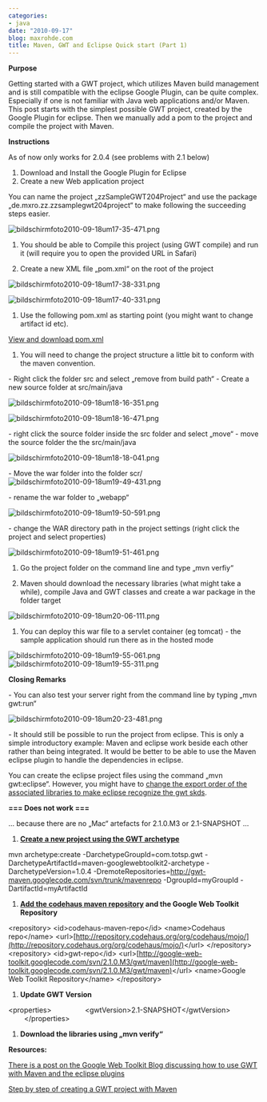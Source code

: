 ```yaml
---
categories:
- java
date: "2010-09-17"
blog: maxrohde.com
title: Maven, GWT and Eclipse Quick start (Part 1)
---
```


**Purpose**

Getting started with a GWT project, which utilizes Maven build management and is still compatible with the eclipse Google Plugin, can be quite complex. Especially if one is not familiar with Java web applications and/or Maven. This post starts with the simplest possible GWT project, created by the Google Plugin for eclipse. Then we manually add a pom to the project and compile the project with Maven.

**Instructions**

As of now only works for 2.0.4 (see problems with 2.1 below)

1. Download and Install the Google Plugin for Eclipse
2. Create a new Web application project

You can name the project „zzSampleGWT204Project“ and use the package „de.mxro.zz.zzsamplegwt204project“ to make following the succeeding steps easier.

![bildschirmfoto2010-09-18um17-35-471.png](images/bildschirmfoto2010-09-18um17-35-471.png)

1. You should be able to Compile this project (using GWT compile) and run it (will require you to open the provided URL in Safari)

1. Create a new XML file „pom.xml“ on the root of the project

![bildschirmfoto2010-09-18um17-38-331.png](images/bildschirmfoto2010-09-18um17-38-331.png)

![bildschirmfoto2010-09-18um17-40-331.png](images/bildschirmfoto2010-09-18um17-40-331.png)

1. Use the following pom.xml as starting point (you might want to change artifact id etc).

[View and download pom.xml](http://gist.github.com/585468)

1. You will need to change the project structure a little bit to conform with the maven convention.

\- Right click the folder src and select „remove from build path“ - Create a new source folder at src/main/java

![bildschirmfoto2010-09-18um18-16-351.png](images/bildschirmfoto2010-09-18um18-16-351.png)

![bildschirmfoto2010-09-18um18-16-471.png](images/bildschirmfoto2010-09-18um18-16-471.png)

\- right click the source folder inside the src folder and select „move“ - move the source folder the the src/main/java

![bildschirmfoto2010-09-18um18-18-041.png](images/bildschirmfoto2010-09-18um18-18-041.png)

\- Move the war folder into the folder scr/ ![bildschirmfoto2010-09-18um19-49-431.png](images/bildschirmfoto2010-09-18um19-49-431.png)

\- rename the war folder to „webapp“

![bildschirmfoto2010-09-18um19-50-591.png](images/bildschirmfoto2010-09-18um19-50-591.png)

\- change the WAR directory path in the project settings (right click the project and select properties)

![bildschirmfoto2010-09-18um19-51-461.png](images/bildschirmfoto2010-09-18um19-51-461.png)

1. Go the project folder on the command line and type „mvn verfiy“

1. Maven should download the necessary libraries (what might take a while), compile Java and GWT classes and create a war package in the folder target

![bildschirmfoto2010-09-18um20-06-111.png](images/bildschirmfoto2010-09-18um20-06-111.png)

1. You can deploy this war file to a servlet container (eg tomcat) - the sample application should run there as in the hosted mode

![bildschirmfoto2010-09-18um19-55-061.png](images/bildschirmfoto2010-09-18um19-55-061.png) ![bildschirmfoto2010-09-18um19-55-311.png](images/bildschirmfoto2010-09-18um19-55-311.png)

**Closing Remarks**

\- You can also test your server right from the command line by typing „mvn gwt:run“

![bildschirmfoto2010-09-18um20-23-481.png](images/bildschirmfoto2010-09-18um20-23-481.png)

\- It should still be possible to run the project from eclipse. This is only a simple introductory example: Maven and eclipse work beside each other rather than being integrated. It would be better to be able to use the Maven eclipse plugin to handle the dependencies in eclipse.

You can create the eclipse project files using the command „mvn gwt:eclipse“. However, you might have to [change the export order of the associated libraries to make eclipse recognize the gwt skds](http://blog.inventivesoftware.com.au/2010/03/project-xxx-does-not-have-any-gwt-sdks.html).

**\=== Does not work ===**

... because there are no „Mac“ artefacts for 2.1.0.M3 or 2.1-SNAPSHOT ...

1. **[Create a new project using the GWT archetype](http://gwt-maven.googlecode.com/svn/docs/maven-googlewebtoolkit2-plugin/archetype.html)**

mvn archetype:create -DarchetypeGroupId=com.totsp.gwt -DarchetypeArtifactId=maven-googlewebtoolkit2-archetype -DarchetypeVersion=1.0.4 -DremoteRepositories=http://gwt-maven.googlecode.com/svn/trunk/mavenrepo -DgroupId=myGroupId -DartifactId=myArtifactId

1. **[Add the codehaus maven repository](http://www.sencha.com/learn/Tutorial:GWT_GXT_and_Maven_howto) and the Google Web Toolkit Repository**

<repository\> <id\>codehaus-maven-repo</id\> <name\>Codehaus repo</name\> <url\>[http://repository.codehaus.org/org/codehaus/mojo/](http://repository.codehaus.org/org/codehaus/mojo/)</url\> </repository\> <repository\> <id\>gwt-repo</id\> <url\>[http://google-web-toolkit.googlecode.com/svn/2.1.0.M3/gwt/maven](http://google-web-toolkit.googlecode.com/svn/2.1.0.M3/gwt/maven)</url\> <name\>Google Web Toolkit Repository</name\> </repository\>

1. **Update GWT Version**

<properties\>                 <gwtVersion\>2.1-SNAPSHOT</gwtVersion\>         </properties\>

1. **Download the libraries using „mvn verify“**

**Resources:**

[There is a post on the Google Web Toolkit Blog discussing how to use GWT with Maven and the eclipse plugins](http://googlewebtoolkit.blogspot.com/2010/08/how-to-use-google-plugin-for-eclipse.html)

[Step by step of creating a GWT project with Maven](http://www.bitsbythepound.com/gwt-module-using-maven-128.html)